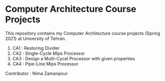 # Computer Architecture Course Projects
This repository contains my Computer Architecture course projects (Spring 2021) at University of Tehran.

1. CA1 : Restoring Divider
2. CA2 : Single-Cycle Mips Processor
3. CA3 : Design a Multi-Cycel Processor with given properties
4. CA4 : Pipe-Line Mips Processor

Contributor : Nima Zamanpour
